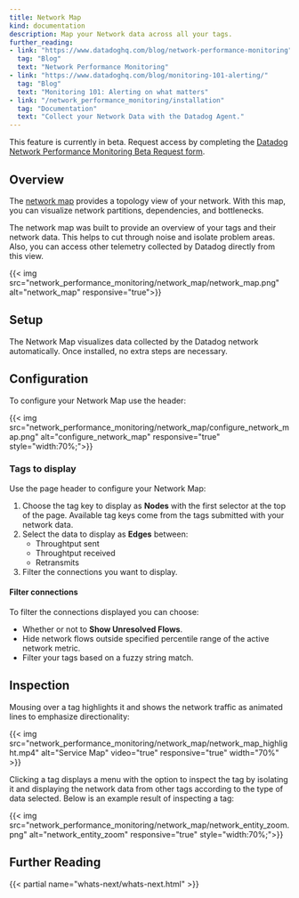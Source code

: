 ```yaml
---
title: Network Map
kind: documentation
description: Map your Network data across all your tags.
further_reading:
- link: "https://www.datadoghq.com/blog/network-performance-monitoring"
  tag: "Blog"
  text: "Network Performance Monitoring"
- link: "https://www.datadoghq.com/blog/monitoring-101-alerting/"
  tag: "Blog"
  text: "Monitoring 101: Alerting on what matters"
- link: "/network_performance_monitoring/installation"
  tag: "Documentation"
  text: "Collect your Network Data with the Datadog Agent."
---
```


<div class="alert alert-warning">
This feature is currently in beta. Request access by completing the <a href="https://app.datadoghq.com/network/2019signup">Datadog Network Performance Monitoring Beta Request form</a>.
</div>

## Overview

The [network map][1] provides a topology view of your network. With this map, you can visualize network partitions, dependencies, and bottlenecks.

The network map was built to provide an overview of your tags and their network data. This helps to cut through noise and isolate problem areas. Also, you can access other telemetry collected by Datadog directly from this view.

{{< img src="network_performance_monitoring/network_map/network_map.png" alt="network_map" responsive="true">}}

## Setup

The Network Map visualizes data collected by the Datadog network automatically. Once installed, no extra steps are necessary.

## Configuration


To configure your Network Map use the header:

{{< img src="network_performance_monitoring/network_map/configure_network_map.png" alt="configure_network_map" responsive="true" style="width:70%;">}}

### Tags to display

Use the page header to configure your Network Map:

1. Choose the tag key to display as **Nodes** with the first selector at the top of the page. Available tag keys come from the tags submitted with your network data.
2. Select the data to display as **Edges** between:
    * Throughtput sent
    * Throughtput received
    * Retransmits
3. Filter the connections you want to display.

#### Filter connections

To filter the connections displayed you can choose:

* Whether or not to **Show Unresolved Flows**.
* Hide network flows outside specified percentile range of the active network metric.
* Filter your tags based on a fuzzy string match.

## Inspection

Mousing over a tag highlights it and shows the network traffic as animated lines to emphasize directionality:

{{< img src="network_performance_monitoring/network_map/network_map_highlight.mp4" alt="Service Map" video="true" responsive="true" width="70%" >}}

Clicking a tag displays a menu with the option to inspect the tag by isolating it and displaying the network data from other tags according to the type of data selected. Below is an example result of inspecting a tag:

{{< img src="network_performance_monitoring/network_map/network_entity_zoom.png" alt="network_entity_zoom" responsive="true" style="width:70%;">}}

## Further Reading

{{< partial name="whats-next/whats-next.html" >}}

[1]: https://app.datadoghq.com/network/map

